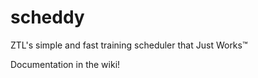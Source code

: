 # scheddy

ZTL's simple and fast training scheduler that Just Works:tm:

Documentation in the wiki!
